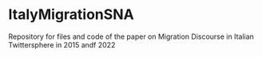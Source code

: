 # ItalyMigrationSNA
Repository for files and code of the paper on Migration Discourse in Italian Twittersphere in 2015 andf 2022

